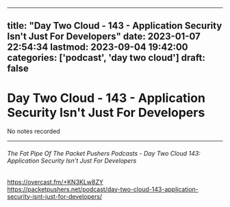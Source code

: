 
---
title: "Day Two Cloud - 143 - Application Security Isn't Just For Developers"
date: 2023-01-07 22:54:34
lastmod: 2023-09-04 19:42:00
categories: ['podcast', 'day two cloud']
draft: false
---


# Day Two Cloud - 143 - Application Security Isn't Just For Developers

No notes recorded

- - -
###### The Fat Pipe Of The Packet Pushers Podcasts - Day Two Cloud 143: Application Security Isn’t Just For Developers

https://overcast.fm/+KN3KLw8ZY  
https://packetpushers.net/podcast/day-two-cloud-143-application-security-isnt-just-for-developers/

<!-- #public #podcast #day two cloud# -->

<!-- {BearID:469328E0-B05B-4F5E-B8A5-4DE7142FB3E4-28016-00002D97D7BD6913} -->
